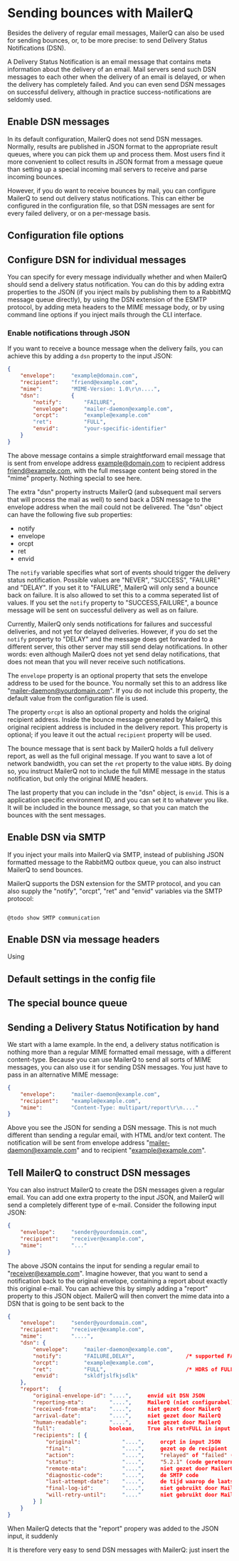 # Sending bounces with MailerQ

Besides the delivery of regular email messages, MailerQ can also be used for 
sending bounces, or, to be more precise: to send Delivery Status Notifications (DSN).

A Delivery Status Notification is an email message that contains meta
information about the delivery of an email. Mail servers send such DSN
messages to each other when the delivery of an email is delayed, or when the 
delivery has completely failed. And you can even send DSN messages on successful
delivery, although in practice success-notifications are seldomly used.


## Enable DSN messages

In its default configuration, MailerQ does not send DSN messages. Normally, 
results are published in JSON format to the appropriate result queues, where you
can pick them up and process them. Most users find it more convenient to collect
results in JSON format from a message queue than setting up a special incoming 
mail servers to receive and parse incoming bounces.

However, if you do want to receive bounces by mail, you can configure MailerQ
to send out delivery status notifications. This can either be configured 
in the configuration file, so that DSN messages are sent for every failed
delivery, or on a per-message basis.


## Configuration file options




## Configure DSN for individual messages

You can specify for every message individually whether and when MailerQ should
send a delivery status notification. You can do this by adding extra properties
to the JSON (if you inject mails by publishing them to a RabbitMQ message queue 
directly), by using the DSN extension of the ESMTP protocol, by adding meta
headers to the MIME message body, or by using command line options if you
inject mails through the CLI interface.


### Enable notifications through JSON

If you want to receive a bounce message when the delivery fails, you can achieve
this by adding a `dsn` property to the input JSON:

```json
{
    "envelope":     "example@domain.com",
    "recipient":    "friend@example.com",
    "mime":         "MIME-Version: 1.0\r\n....",
    "dsn":          {
        "notify":       "FAILURE",
        "envelope":     "mailer-daemon@example.com",
        "orcpt":        "example@example.com"
        "ret":          "FULL",
        "envid":        "your-specific-identifier"
    }
}
```

The above message contains a simple straightforward email message that
is sent from envelope address example@domain.com to recipient address
friend@example.com, with the full message content being stored in the "mime"
property. Nothing special to see here.

The extra "dsn" property instructs MailerQ (and subsequent mail servers that
will process the mail as well) to send back a DSN message to the envelope 
address when the mail could not be delivered. The "dsn" object can have the 
following five sub properties:

* notify
* envelope
* orcpt
* ret
* envid

The `notify` variable specifies what sort of events should trigger the delivery
status notification. Possible values are "NEVER", "SUCCESS", "FAILURE" and 
"DELAY". If you set it to "FAILURE", MailerQ will only send a bounce back on
failure. It is also allowed to set this to a comma seperated list of 
values. If you set the `notify` property to "SUCCESS,FAILURE", a bounce message
will be sent on successful delivery as well as on failure.

Currently, MailerQ only sends notifications for failures and successful 
deliveries, and not yet for delayed deliveries. However, if you do set the 
`notify` property to "DELAY" and the message does get forwarded to a different
server, this other server may still send delay notifications. In other words: 
even although MailerQ does not yet send delay notifications, that does not mean
that you will never receive such notifications.

The `envelope` property is an optional property that sets the envelope
address to be used for the bounce. You normally set this to an address like 
"mailer-daemon@yourdomain.com". If you do not include this property, the default
value from the configuration file is used.

The property `orcpt` is also an optional property and holds the original 
recipient address. Inside the bounce message generated by MailerQ, this original
recipient address is included in the delivery report. This property is optional;
if you leave it out the actual `recipient` property will be used.

The bounce message that is sent back by MailerQ holds a full delivery
report, as well as the full original message. If you want to save a lot
of network bandwidth, you can set the `ret` property to the value `HDRS`.
By doing so, you instruct MailerQ not to include the full MIME message
in the status notification, but only the original MIME headers.

The last property that you can include in the "dsn" object, is `envid`.
This is a application specific environment ID, and you can set it to
whatever you like. It will be included in the bounce message, so
that you can match the bounces with the sent messages.



## Enable DSN via SMTP

If you inject your mails into MailerQ via SMTP, instead of publishing 
JSON formatted message to the RabbitMQ outbox queue, you can also 
instruct MailerQ to send bounces.

MailerQ supports the DSN extension for the SMTP protocol, and you can
also supply the "notify", "orcpt", "ret" and "envid" variables via
the SMTP protocol:

```smtp

@todo show SMTP communication

```

## Enable DSN via message headers

Using 




## Default settings in the config file




## The special bounce queue





## Sending a Delivery Status Notification by hand

We start with a lame example. In the end, a delivery status notification
is nothing more than a regular MIME formatted email message,  with a 
different content-type. Because you can use MailerQ to send all sorts of
MIME messages, you can also use it for sending DSN messages. You just 
have to pass in an alternative MIME message:

```json
{
    "envelope":     "mailer-daemon@example.com",
    "recipient":    "example@example.com",
    "mime":         "Content-Type: multipart/report\r\n...."
}
```

Above you see the JSON for sending a DSN message. This is not much
different than sending a regular email, with HTML and/or text content.
The notification will be sent from envelope address 
"mailer-daemon@example.com" and to recipient "example@example.com".


## Tell MailerQ to construct DSN messages

You can also instruct MailerQ to create the DSN messages given a regular
email. You can add one extra property to the input JSON, and MailerQ
will send a completely different type of e-mail. Consider the following
input JSON:

```json
{
    "envelope":     "sender@yourdomain.com",
    "recipient":    "receiver@example.com",
    "mime":         "..."
}
```

The above JSON contains the input for sending a regular email to
"receiver@example.com". Imagine however, that you want to send a 
notification back to the original envelope, containing a report about
exactly this original e-mail. You can achieve this by simply adding a 
"report" property to this JSON object. MailerQ will then convert the
mime data into a DSN that is going to be sent back to the 

```json
{
    "envelope":     "sender@yourdomain.com",
    "recipient":    "receiver@example.com",
    "mime":         "....",
    "dsn": {
        "envelope":     "mailer-daemon@example.com",
        "notify":       "FAILURE,DELAY",                /* supported FAILURE, DELAY, SUCCESS and NEVER */
        "orcpt":        "example@example.com",
        "ret":          "FULL",                         /* HDRS of FULL */
        "envid":        "skldfjslfkjsdlk"
    },
    "report":   {
        "original-envelope-id": "....",     envid uit DSN JSON
        "reporting-mta":        "....",     MailerQ (niet configurabel)
        "received-from-mta":    "....",     niet gezet door MailerQ
        "arrival-date":         "....",     niet gezet door MailerQ
        "human-readable":       "....",     niet gezet door MailerQ
        "full":                 boolean,    True als ret=FULL in input JSON
        "recipients": [ {
            "original":             "....",     orcpt in input JSON
            "final":                "....",     gezet op de recipient
            "action":               "....",     "relayed" of "failed" ("delayed" is nog niet geimplementeerd)
            "status":               "....",     "5.2.1" (code geretourneerd door ontvanger)
            "remote-mta":           "....",     niet gezet door MailerQ
            "diagnostic-code":      "....",     de SMTP code
            "last-attempt-date":    "....",     de tijd waarop de laatste poging voor het bericht was ingeroosterd
            "final-log-id":         "....",     niet gebruikt door MailerQ
            "will-retry-until":     "...."      niet gebruikt door MailerQ
        } ]
    }
}
```

When MailerQ detects that the "report" propery was added to the JSON
input, it suddenly








It is
therefore very easy to send DSN messages with MailerQ: just insert the

